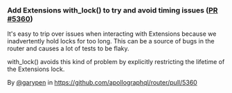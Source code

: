 ### Add Extensions with_lock() to try and avoid timing issues ([PR #5360](https://github.com/apollographql/router/pull/5360))

It's easy to trip over issues when interacting with Extensions because we inadvertently hold locks for too long. This can be a source of bugs in the router and causes a lot of tests to be flaky.

with_lock() avoids this kind of problem by explicitly restricting the lifetime of the Extensions lock.

By [@garypen](https://github.com/garypen) in https://github.com/apollographql/router/pull/5360